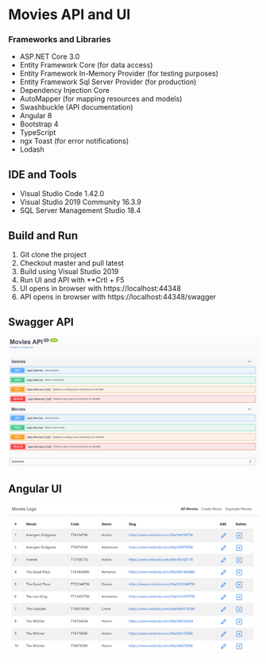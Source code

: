 # Movies API and UI

### Frameworks and Libraries

* ASP.NET Core 3.0
* Entity Framework Core (for data access)
* Entity Framework In-Memory Provider (for testing purposes)
* Entity Framework Sql Server Provider (for production)
* Dependency Injection Core
* AutoMapper (for mapping resources and models)
* Swashbuckle (API documentation)
* Angular 8
* Bootstrap 4
* TypeScript
* ngx Toast (for error notifications)
* Lodash

## IDE and Tools

* Visual Studio Code 1.42.0
* Visual Studio 2019 Community 16.3.9
* SQL Server Management Studio 18.4

## Build and Run

1. Git clone the project
2. Checkout master and pull latest
3. Build using Visual Studio 2019
3. Run UI and API with **Crtl + F5
4. UI opens in browser with https://localhost:44348
5. API opens in browser with https://localhost:44348/swagger

## Swagger API

![Algorithm schema](api.png)

## Angular UI

![Algorithm schema](ui.png)
